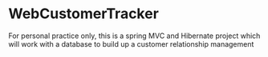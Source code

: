 # WebCustomerTracker
For personal practice only, this is a spring MVC and Hibernate project which will work with a database to build up a customer relationship management
